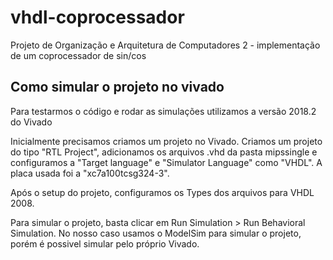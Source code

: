 # vhdl-coprocessador
Projeto de Organização e Arquitetura de Computadores 2 - implementação de um coprocessador de sin/cos

## Como simular o projeto no vivado
Para testarmos o código e rodar as simulações utilizamos a versão 2018.2 do Vivado

Inicialmente precisamos criamos um projeto no Vivado. Criamos um projeto do tipo "RTL Project", adicionamos os arquivos .vhd da pasta mipssingle e configuramos a "Target language" e "Simulator Language" como "VHDL". A placa usada foi a "xc7a100tcsg324-3".

Após o setup do projeto, configuramos os Types dos arquivos para VHDL 2008.

Para simular o projeto, basta clicar em Run Simulation > Run Behavioral Simulation. No nosso caso usamos o ModelSim para simular o projeto, porém é possivel simular pelo próprio Vivado.
